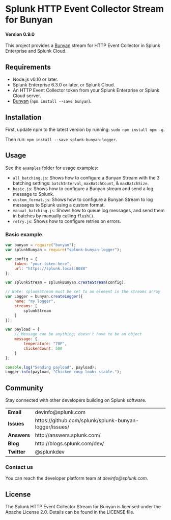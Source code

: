  # Splunk HTTP Event Collector Stream for Bunyan

#### Version 0.9.0

This project provides a [Bunyan](https://www.npmjs.com/package/bunyan) stream for HTTP Event Collector in Splunk Enterprise and Splunk Cloud.

## Requirements

* Node.js v0.10 or later.
* Splunk Enterprise 6.3.0 or later, or Splunk Cloud.
* An HTTP Event Collector token from your Splunk Enterprise or Splunk Cloud server.
* [Bunyan](https://www.npmjs.com/package/bunyan) (`npm install --save bunyan`).

## Installation

First, update npm to the latest version by running: `sudo npm install npm -g`.

Then run: `npm install --save splunk-bunyan-logger`.

## Usage

See the `examples` folder for usage examples:

* `all_batching.js`: Shows how to configure a Bunyan Stream with the 3 batching settings: `batchInterval`, `maxBatchCount`, & `maxBatchSize`.
* `basic.js`: Shows how to configure a Bunyan stream and send a log message to Splunk.
* `custom_format.js`: Shows how to configure a Bunyan Stream to log messages to Splunk using a custom format.
* `manual_batching.js`: Shows how to queue log messages, and send them in batches by manually calling `flush()`.
* `retry.js`: Shows how to configure retries on errors.

### Basic example

```javascript
var bunyan = require("bunyan");
var splunkBunyan = require("splunk-bunyan-logger");

var config = {
    token: "your-token-here",
    url: "https://splunk.local:8088"
};

var splunkStream = splunkBunyan.createStream(config);

// Note: splunkStream must be set to an element in the streams array
var Logger = bunyan.createLogger({
    name: "my logger",
    streams: [
        splunkStream
    ]
});

var payload = {
    // Message can be anything; doesn't have to be an object
    message: {
        temperature: "70F",
        chickenCount: 500
    }
};

console.log("Sending payload", payload);
Logger.info(payload, "Chicken coup looks stable.");
```

## Community

Stay connected with other developers building on Splunk software.

<table>

<tr>
<td><b>Email</b></td>
<td>devinfo@splunk.com</td>
</tr>

<tr>
<td><b>Issues</b>
<td><span>https://github.com/splunk/splunk-bunyan-logger/issues/</span></td>
</tr>

<tr>
<td><b>Answers</b>
<td><span>http://answers.splunk.com/</span></td>
</tr>

<tr>
<td><b>Blog</b>
<td><span>http://blogs.splunk.com/dev/</span></td>
</tr>

<tr>
<td><b>Twitter</b>
<td>@splunkdev</td>
</tr>

</table>

### Contact us

You can reach the developer platform team at _devinfo@splunk.com_.

## License

The Splunk HTTP Event Collector Stream for Bunyan is licensed under the Apache
License 2.0. Details can be found in the LICENSE file.
